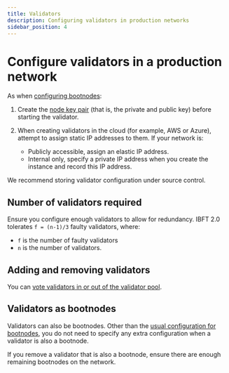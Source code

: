 ```yaml
---
title: Validators
description: Configuring validators in production networks
sidebar_position: 4
---
```


# Configure validators in a production network

As when [configuring bootnodes](bootnodes.md):

1. Create the [node key pair](../../../public-networks/concepts/node-keys.md) (that is, the private and public key) before starting the validator.
1. When creating validators in the cloud (for example, AWS or Azure), attempt to assign static IP addresses to them. If your network is:

   - Publicly accessible, assign an elastic IP address.
   - Internal only, specify a private IP address when you create the instance and record this IP address.

We recommend storing validator configuration under source control.

## Number of validators required

Ensure you configure enough validators to allow for redundancy. IBFT 2.0 tolerates `f = (n-1)/3` faulty validators, where:

- `f` is the number of faulty validators
- `n` is the number of validators.

## Adding and removing validators

You can [vote validators in or out of the validator pool].

## Validators as bootnodes

Validators can also be bootnodes. Other than the [usual configuration for bootnodes](bootnodes.md), you do not need to specify any extra configuration when a validator is also a bootnode.

If you remove a validator that is also a bootnode, ensure there are enough remaining bootnodes on the network.

<!-- Links -->

[vote validators in or out of the validator pool]: consensus/ibft.md#add-and-remove-validators
